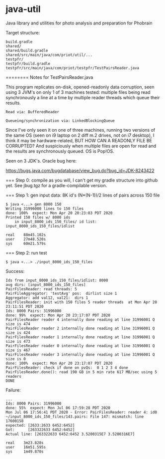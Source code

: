 # java-util
Java library and utilities for photo analysis and preparation for Phobrain 

Target structure:

    build.gradle
    shared/
    shared/build.gradle
    shared/src/main/java/com/priot/util/...
    testpfr/
    testpfr/build.gradle
    testpfr/src/main/java/com/priot/testpfr/TestPairsReader.java


======== Notes for TestPairsReader.java

This program replicates on-disk, opened-readonly data corruption, seen using 3 JVM's on only 1 of 3 machines tested: multiple files being read synchronously a line at a time by multiple reader threads which queue their results.

    Read via: BufferedReader

    Queueing/synchronization via: LinkedBlockingQueue

Since I've only seen it on one of three machines, running two versions of the same OS (seen on i9 laptop on 2 diff m.2 drives, not on i7 desktop), I think it may be hardware-related, BUT HOW CAN A READONLY FILE BE CORRUPTED? And suspiciously when multiple files are open for read and the results are synchronously queued. OS is Pop!OS.

Seen on 3 JDK's. Oracle bug here:

https://bugs.java.com/bugdatabase/view_bug.do?bug_id=JDK-8243422

=== Step 0: compile as you will, I can't get my gradle structure into github yet. See jbug.tgz for a gradle-compilable version.

=== Step 1: gen input data: 8K id's (N*(N-1))/2 lines of pairs across 150 file

    $ java <...> gen 8000 150
    Writing 31996000 lines to 150 files
    done: 100%  expect: Mon Apr 20 20:23:03 PDT 2020                       
    Printed 150 files w/ 8000 ids
        in input_8000_ids_150_files/ id list: input_8000_ids_150_files/idlist

    real    88m45.102s
    user    27m48.520s
    sys     60m21.579s

=== Step 2: run test

    $ java <...> ./input_8000_ids_150_files

Success:

    Ids from input_8000_ids_150_files/idlist: 8000
    avg dirs: [input_8000_ids_150_files]
    PairFilesReader: read threads: 5
    PairFileAggregator: 'testAvg' pos:  dirlist size 1
    Aggregator: add val12, val21:  dirs 1
    PairFilesReader: init with 150 files 5 reader threads  at Mon Apr 20 23:11:51 PDT 2020
    Ids: 8000 Pairs: 31996000
    done: 99%  expect: Mon Apr 20 23:17:07 PDT 2020                       PairFilesReader reader 4 internally done reading at line 31996001 Q size is 474
    PairFilesReader reader 2 internally done reading at line 31996001 Q size is 424
    PairFilesReader reader 1 internally done reading at line 31996001 Q size is 473
    PairFilesReader reader 0 internally done reading at line 31996001 Q size is 467
    PairFilesReader reader 3 internally done reading at line 31996001 Q size is 0
    done: 100%  expect: Mon Apr 20 23:17:07 PDT 2020                       PairFilesReader: check if done on pvQs:  0 1 2 3 4 done
    PairFilesReader.done(): read 190 GB in 5 min rate 617 MB/sec using 5 readers
    DONE
    
Failure:

    ...
    Ids: 8000 Pairs: 31996000
    done: 55%  expect: Mon Jul 06 17:59:28 PDT 2020                       Mon Jul 06 17:56:41 PDT 2020 - Error: PairFilesReader: reader 4: id0
    ~/input_8000_ids_150_files/143.pairs: File 147: mismatch: line 17600158
    expected: [2633:2633 6452:6452]
    Got:      [263322633 6452:6452]
    Actual line: [263322633 6452:6452 3.5200315E7 3.5200316E7]

    real	3m23.828s
    user	16m51.595s
    sys 	1m49.870s
